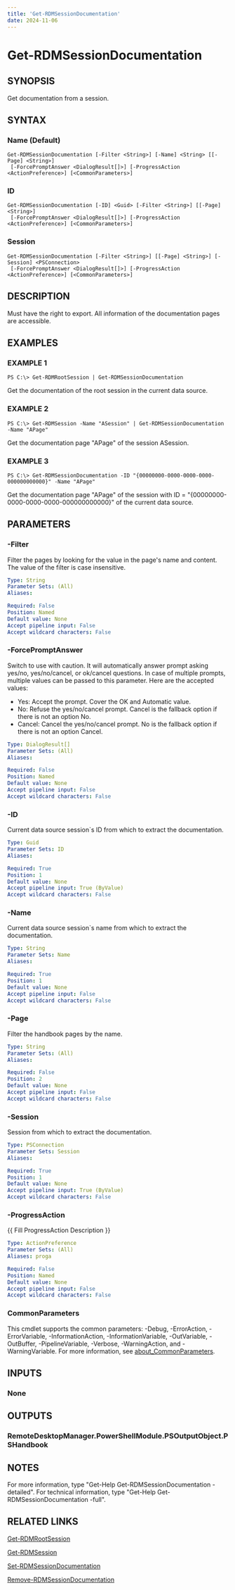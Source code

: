 ```yaml
---
title: 'Get-RDMSessionDocumentation'
date: 2024-11-06
---
```



# Get-RDMSessionDocumentation

## SYNOPSIS
Get documentation from a session.

## SYNTAX

### Name (Default)
```
Get-RDMSessionDocumentation [-Filter <String>] [-Name] <String> [[-Page] <String>]
 [-ForcePromptAnswer <DialogResult[]>] [-ProgressAction <ActionPreference>] [<CommonParameters>]
```

### ID
```
Get-RDMSessionDocumentation [-ID] <Guid> [-Filter <String>] [[-Page] <String>]
 [-ForcePromptAnswer <DialogResult[]>] [-ProgressAction <ActionPreference>] [<CommonParameters>]
```

### Session
```
Get-RDMSessionDocumentation [-Filter <String>] [[-Page] <String>] [-Session] <PSConnection>
 [-ForcePromptAnswer <DialogResult[]>] [-ProgressAction <ActionPreference>] [<CommonParameters>]
```

## DESCRIPTION
Must have the right to export.
All information of the documentation pages are accessible.

## EXAMPLES

### EXAMPLE 1
```
PS C:\> Get-RDMRootSession | Get-RDMSessionDocumentation
```

Get the documentation of the root session in the current data source.

### EXAMPLE 2
```
PS C:\> Get-RDMSession -Name "ASession" | Get-RDMSessionDocumentation -Name "APage"
```

Get the documentation page "APage" of the session ASession.

### EXAMPLE 3
```
PS C:\> Get-RDMSessionDocumentation -ID "{00000000-0000-0000-0000-000000000000}" -Name "APage"
```

Get the documentation page "APage" of the session with ID = "{00000000-0000-0000-0000-000000000000}" of the current data source.

## PARAMETERS

### -Filter
Filter the pages by looking for the value in the page's name and content.
The value of the filter is case insensitive.

```yaml
Type: String
Parameter Sets: (All)
Aliases:

Required: False
Position: Named
Default value: None
Accept pipeline input: False
Accept wildcard characters: False
```

### -ForcePromptAnswer
Switch to use with caution.
It will automatically answer prompt asking yes/no, yes/no/cancel, or ok/cancel questions.
In case of multiple prompts, multiple values can be passed to this parameter.
Here are the accepted values:
- Yes: Accept the prompt.
Cover the OK and Automatic value.
- No: Refuse the yes/no/cancel prompt.
Cancel is the fallback option if there is not an option No.
- Cancel: Cancel the yes/no/cancel prompt.
No is the fallback option if there is not an option Cancel.

```yaml
Type: DialogResult[]
Parameter Sets: (All)
Aliases:

Required: False
Position: Named
Default value: None
Accept pipeline input: False
Accept wildcard characters: False
```

### -ID
Current data source session\`s ID from which to extract the documentation.

```yaml
Type: Guid
Parameter Sets: ID
Aliases:

Required: True
Position: 1
Default value: None
Accept pipeline input: True (ByValue)
Accept wildcard characters: False
```

### -Name
Current data source session\`s name from which to extract the documentation.

```yaml
Type: String
Parameter Sets: Name
Aliases:

Required: True
Position: 1
Default value: None
Accept pipeline input: False
Accept wildcard characters: False
```

### -Page
Filter the handbook pages by the name.

```yaml
Type: String
Parameter Sets: (All)
Aliases:

Required: False
Position: 2
Default value: None
Accept pipeline input: False
Accept wildcard characters: False
```

### -Session
Session from which to extract the documentation.

```yaml
Type: PSConnection
Parameter Sets: Session
Aliases:

Required: True
Position: 1
Default value: None
Accept pipeline input: True (ByValue)
Accept wildcard characters: False
```

### -ProgressAction
{{ Fill ProgressAction Description }}

```yaml
Type: ActionPreference
Parameter Sets: (All)
Aliases: proga

Required: False
Position: Named
Default value: None
Accept pipeline input: False
Accept wildcard characters: False
```

### CommonParameters
This cmdlet supports the common parameters: -Debug, -ErrorAction, -ErrorVariable, -InformationAction, -InformationVariable, -OutVariable, -OutBuffer, -PipelineVariable, -Verbose, -WarningAction, and -WarningVariable. For more information, see [about_CommonParameters](http://go.microsoft.com/fwlink/?LinkID=113216).

## INPUTS

### None
## OUTPUTS

### RemoteDesktopManager.PowerShellModule.PSOutputObject.PSHandbook
## NOTES
For more information, type "Get-Help Get-RDMSessionDocumentation -detailed".
For technical information, type "Get-Help Get-RDMSessionDocumentation -full".

## RELATED LINKS

[Get-RDMRootSession](http://127.0.0.1:1111/docs/Get-RDMRootSession/)

[Get-RDMSession](http://127.0.0.1:1111/docs/Get-RDMSession/)

[Set-RDMSessionDocumentation](http://127.0.0.1:1111/docs/Set-RDMSessionDocumentation/)

[Remove-RDMSessionDocumentation](http://127.0.0.1:1111/docs/Remove-RDMSessionDocumentation/)

